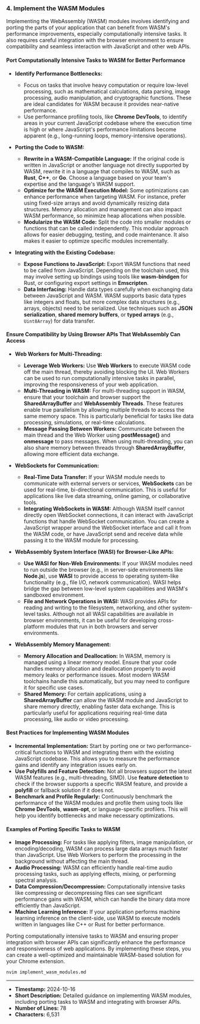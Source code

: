 ### 4. **Implement the WASM Modules**

Implementing the WebAssembly (WASM) modules involves identifying and porting the parts of your application that can benefit from WASM's performance improvements, especially computationally intensive tasks. It also requires careful integration with the browser environment to ensure compatibility and seamless interaction with JavaScript and other web APIs.

#### **Port Computationally Intensive Tasks to WASM for Better Performance**

- **Identify Performance Bottlenecks:**

  - Focus on tasks that involve heavy computation or require low-level processing, such as mathematical calculations, data parsing, image processing, audio manipulation, and cryptographic functions. These are ideal candidates for WASM because it provides near-native performance.
  - Use performance profiling tools, like **Chrome DevTools**, to identify areas in your current JavaScript codebase where the execution time is high or where JavaScript's performance limitations become apparent (e.g., long-running loops, memory-intensive operations).

- **Porting the Code to WASM:**

  - **Rewrite in a WASM-Compatible Language:** If the original code is written in JavaScript or another language not directly supported by WASM, rewrite it in a language that compiles to WASM, such as **Rust**, **C++**, or **Go**. Choose a language based on your team's expertise and the language's WASM support.
  - **Optimize for the WASM Execution Model:** Some optimizations can enhance performance when targeting WASM. For instance, prefer using fixed-size arrays and avoid dynamically resizing data structures. Memory allocation and management can also impact WASM performance, so minimize heap allocations when possible.
  - **Modularize the WASM Code:** Split the code into smaller modules or functions that can be called independently. This modular approach allows for easier debugging, testing, and code maintenance. It also makes it easier to optimize specific modules incrementally.

- **Integrating with the Existing Codebase:**
  - **Expose Functions to JavaScript:** Export WASM functions that need to be called from JavaScript. Depending on the toolchain used, this may involve setting up bindings using tools like **wasm-bindgen** for Rust, or configuring export settings in **Emscripten**.
  - **Data Interfacing:** Handle data types carefully when exchanging data between JavaScript and WASM. WASM supports basic data types like integers and floats, but more complex data structures (e.g., arrays, objects) need to be serialized. Use techniques such as **JSON serialization**, **shared memory buffers**, or **typed arrays** (e.g., `Uint8Array`) for data transfer.

#### **Ensure Compatibility by Using Browser APIs That WebAssembly Can Access**

- **Web Workers for Multi-Threading:**

  - **Leverage Web Workers:** Use **Web Workers** to execute WASM code off the main thread, thereby avoiding blocking the UI. Web Workers can be used to run computationally intensive tasks in parallel, improving the responsiveness of your web application.
  - **Multi-Threading in WASM:** For multi-threading support in WASM, ensure that your toolchain and browser support the **SharedArrayBuffer** and **WebAssembly Threads**. These features enable true parallelism by allowing multiple threads to access the same memory space. This is particularly beneficial for tasks like data processing, simulations, or real-time calculations.
  - **Message Passing Between Workers:** Communicate between the main thread and the Web Worker using **postMessage()** and **onmessage** to pass messages. When using multi-threading, you can also share memory between threads through **SharedArrayBuffer**, allowing more efficient data exchange.

- **WebSockets for Communication:**

  - **Real-Time Data Transfer:** If your WASM module needs to communicate with external servers or services, **WebSockets** can be used for real-time, bi-directional communication. This is useful for applications like live data streaming, online gaming, or collaborative tools.
  - **Integrating WebSockets in WASM:** Although WASM itself cannot directly open WebSocket connections, it can interact with JavaScript functions that handle WebSocket communication. You can create a JavaScript wrapper around the WebSocket interface and call it from the WASM code, or have JavaScript send and receive data while passing it to the WASM module for processing.

- **WebAssembly System Interface (WASI) for Browser-Like APIs:**

  - **Use WASI for Non-Web Environments:** If your WASM modules need to run outside the browser (e.g., in server-side environments like **Node.js**), use **WASI** to provide access to operating system-like functionality (e.g., file I/O, network communication). WASI helps bridge the gap between low-level system capabilities and WASM's sandboxed environment.
  - **File and Network Operations in WASI:** WASI provides APIs for reading and writing to the filesystem, networking, and other system-level tasks. Although not all WASI capabilities are available in browser environments, it can be useful for developing cross-platform modules that run in both browsers and server environments.

- **WebAssembly Memory Management:**
  - **Memory Allocation and Deallocation:** In WASM, memory is managed using a linear memory model. Ensure that your code handles memory allocation and deallocation properly to avoid memory leaks or performance issues. Most modern WASM toolchains handle this automatically, but you may need to configure it for specific use cases.
  - **Shared Memory:** For certain applications, using a **SharedArrayBuffer** can allow the WASM module and JavaScript to share memory directly, enabling faster data exchange. This is particularly useful for applications requiring real-time data processing, like audio or video processing.

#### **Best Practices for Implementing WASM Modules**

- **Incremental Implementation:** Start by porting one or two performance-critical functions to WASM and integrating them with the existing JavaScript codebase. This allows you to measure the performance gains and identify any integration issues early on.
- **Use Polyfills and Feature Detection:** Not all browsers support the latest WASM features (e.g., multi-threading, SIMD). Use **feature detection** to check if the browser supports a specific WASM feature, and provide a **polyfill** or fallback solution if it does not.
- **Benchmark and Profile Regularly:** Continuously benchmark the performance of the WASM modules and profile them using tools like **Chrome DevTools**, **wasm-opt**, or language-specific profilers. This will help you identify bottlenecks and make necessary optimizations.

#### **Examples of Porting Specific Tasks to WASM**

- **Image Processing:** For tasks like applying filters, image manipulation, or encoding/decoding, WASM can process large data arrays much faster than JavaScript. Use Web Workers to perform the processing in the background without affecting the main thread.
- **Audio Processing:** WASM can efficiently handle real-time audio processing tasks, such as applying effects, mixing, or performing spectral analysis.
- **Data Compression/Decompression:** Computationally intensive tasks like compressing or decompressing files can see significant performance gains with WASM, which can handle the binary data more efficiently than JavaScript.
- **Machine Learning Inference:** If your application performs machine learning inference on the client-side, use WASM to execute models written in languages like C++ or Rust for better performance.

Porting computationally intensive tasks to WASM and ensuring proper integration with browser APIs can significantly enhance the performance and responsiveness of web applications. By implementing these steps, you can create a well-optimized and maintainable WASM-based solution for your Chrome extension.

```bash
nvim implement_wasm_modules.md
```

---

- **Timestamp:** 2024-10-16
- **Short Description:** Detailed guidance on implementing WASM modules, including porting tasks to WASM and integrating with browser APIs.
- **Number of Lines:** 78
- **Characters:** 6,531
